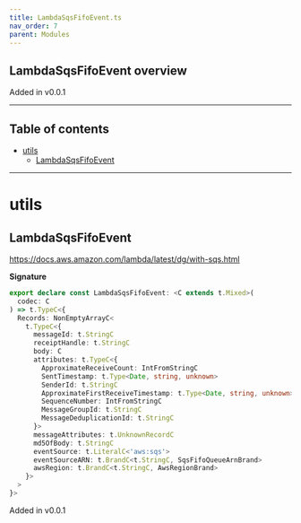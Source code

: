 ```yaml
---
title: LambdaSqsFifoEvent.ts
nav_order: 7
parent: Modules
---
```


## LambdaSqsFifoEvent overview

Added in v0.0.1

---

<h2 class="text-delta">Table of contents</h2>

- [utils](#utils)
  - [LambdaSqsFifoEvent](#lambdasqsfifoevent)

---

# utils

## LambdaSqsFifoEvent

https://docs.aws.amazon.com/lambda/latest/dg/with-sqs.html

**Signature**

```ts
export declare const LambdaSqsFifoEvent: <C extends t.Mixed>(
  codec: C
) => t.TypeC<{
  Records: NonEmptyArrayC<
    t.TypeC<{
      messageId: t.StringC
      receiptHandle: t.StringC
      body: C
      attributes: t.TypeC<{
        ApproximateReceiveCount: IntFromStringC
        SentTimestamp: t.Type<Date, string, unknown>
        SenderId: t.StringC
        ApproximateFirstReceiveTimestamp: t.Type<Date, string, unknown>
        SequenceNumber: IntFromStringC
        MessageGroupId: t.StringC
        MessageDeduplicationId: t.StringC
      }>
      messageAttributes: t.UnknownRecordC
      md5OfBody: t.StringC
      eventSource: t.LiteralC<'aws:sqs'>
      eventSourceARN: t.BrandC<t.StringC, SqsFifoQueueArnBrand>
      awsRegion: t.BrandC<t.StringC, AwsRegionBrand>
    }>
  >
}>
```

Added in v0.0.1
